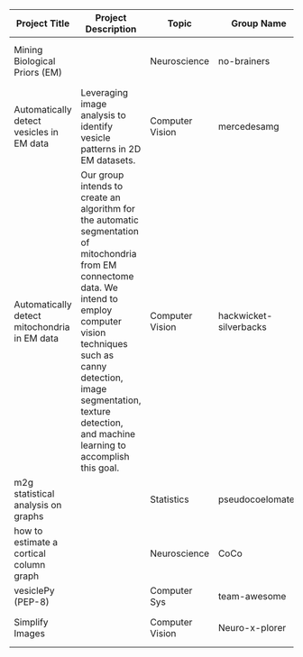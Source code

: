 | Project Title                                | Project Description                                                        | Topic           | Group Name | Group Members                                             |
|----------------------------------------------|----------------------------------------------------------------------------|-----------------|---------------|-----------------------------------------------------------|
| Mining Biological Priors (EM)                |                                                                            | Neuroscience    | no-brainers   | Eileen, Katie, Sandra, Elizabeth                                                          |
| Automatically detect vesicles in EM data     | Leveraging image analysis to identify vesicle patterns in 2D EM datasets.  | Computer Vision | mercedesamg   | Matt, Alex, Greg                                                         |
| Automatically detect mitochondria in EM data | Our group intends to create an algorithm for the automatic segmentation of mitochondria from EM connectome data.  We intend to employ computer vision techniques such as canny detection, image segmentation, texture detection, and machine learning to accomplish this goal.  | Computer Vision | hackwicket-silverbacks | Brandon, Ryan, Eric                                                          |
| m2g statistical analysis on graphs           |                                                                            | Statistics      | pseudocoelomates   | Addison, Dahlia, Chris, Monica                                                          |
| how to estimate a cortical column graph      |                                                                            | Neuroscience    | CoCo          | Daniel, Kevin, Adam                                                          |
| vesiclePy (PEP-8)                            |                                                                            | Computer Sys    | team-awesome  | Jizhou, Mary, Jo                                                          |
| Simplify Images                              |                                                                            | Computer Vision | Neuro-x-plorer  | Thomas, Albert, Augusto                                                         |
